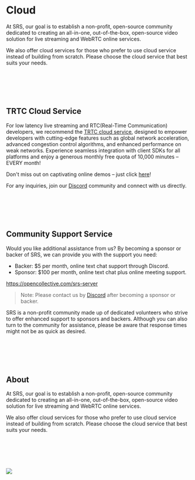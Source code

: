 # Cloud

At SRS, our goal is to establish a non-profit, open-source community dedicated to creating an all-in-one,
out-of-the-box, open-source video solution for live streaming and WebRTC online services.

We also offer cloud services for those who prefer to use cloud service instead of building from scratch.
Please choose the cloud service that best suits your needs.

<br/>
<br/>
<br/>
<br/>

<a name='srs-cloud-service'></a>

## TRTC Cloud Service

For low latency live streaming and RTC(Real-Time Communication) developers, we recommend the [TRTC cloud service](https://ossrs.io/trtc/real-time-communication/NA?utm_source=Community&utm_medium=ossrs&utm_campaign=OBS-WHIP-TRTC&_channel_track_key=sueyNMbu),
designed to empower developers with cutting-edge features such as global network acceleration, advanced
congestion control algorithms, and enhanced performance on weak networks. Experience seamless integration
with client SDKs for all platforms and enjoy a generous monthly free quota of 10,000 minutes – EVERY month!

Don't miss out on captivating online demos – just click [here](https://ossrs.io/trtc/demo?utm_source=community&utm_medium=ossrs&utm_campaign=OBS-WHIP-TRTC&_channel_track_key=lfJKyOlF)!

For any inquiries, join our [Discord](https://discord.gg/DCCH6HyhuT) community and connect with us directly.

<br/>
<br/>
<br/>
<br/>

## Community Support Service

Would you like additional assistance from us? By becoming a sponsor or backer of SRS, we can provide you with the
support you need:

* Backer: $5 per month, online text chat support through Discord.
* Sponsor: $100 per month, online text chat plus online meeting support.

https://opencollective.com/srs-server

> Note: Please contact us by [Discord](https://discord.gg/yZ4BnPmHAd) after becoming a sponsor or backer.

SRS is a non-profit community made up of dedicated volunteers who strive to offer enhanced support to sponsors
and backers. Although you can also turn to the community for assistance, please be aware that response times might
not be as quick as desired.

<br/>
<br/>
<br/>
<br/>

## About

At SRS, our goal is to establish a non-profit, open-source community dedicated to creating an all-in-one,
out-of-the-box, open-source video solution for live streaming and WebRTC online services.

We also offer cloud services for those who prefer to use cloud service instead of building from scratch.
Please choose the cloud service that best suits your needs.

<br/>
<br/>
<br/>
<br/>

![](https://ossrs.io/gif/v1/sls.gif?site=ossrs.io&path=/lts/pages/cloud-en)

